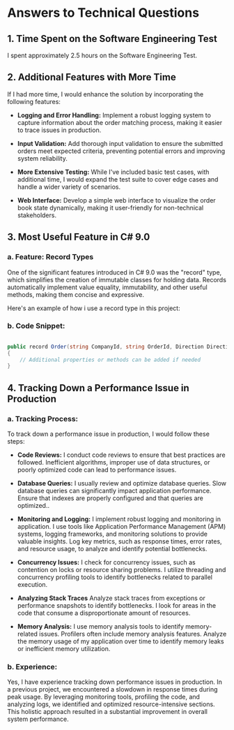 # Answers to Technical Questions

## 1. Time Spent on the Software Engineering Test

I spent approximately 2.5 hours on the Software Engineering Test.

## 2. Additional Features with More Time

If I had more time, I would enhance the solution by incorporating the following features:

- **Logging and Error Handling:** Implement a robust logging system to capture information about the order matching process, making it easier to trace issues in production.

- **Input Validation:** Add thorough input validation to ensure the submitted orders meet expected criteria, preventing potential errors and improving system reliability.

- **More Extensive Testing:** While I've included basic test cases, with additional time, I would expand the test suite to cover edge cases and handle a wider variety of scenarios.

- **Web Interface:** Develop a simple web interface to visualize the order book state dynamically, making it user-friendly for non-technical stakeholders.

## 3. Most Useful Feature in C# 9.0

### a. Feature: Record Types

One of the significant features introduced in C# 9.0 was the "record" type, which simplifies the creation of immutable classes for holding data. 
Records automatically implement value equality, immutability, and other useful methods, making them concise and expressive.

Here's an example of how i use a record type in this project:

### b. Code Snippet:

```C#

public record Order(string CompanyId, string OrderId, Direction Direction, int Volume, double Notional, string OrderDatetime)
{
    // Additional properties or methods can be added if needed
}
```
## 4. Tracking Down a Performance Issue in Production

### a. Tracking Process:

To track down a performance issue in production, I would follow these steps:

- **Code Reviews:** I conduct code reviews to ensure that best practices are followed. Inefficient algorithms, improper use of data structures, or poorly optimized code can lead to performance issues.

- **Database Queries:** I usually review and optimize database queries. Slow database queries can significantly impact application performance.
Ensure that indexes are properly configured and that queries are optimized..

- **Monitoring and Logging:** I implement robust logging and monitoring in application. I use tools like Application Performance Management (APM) systems, logging frameworks, and monitoring solutions to provide valuable insights.
Log key metrics, such as response times, error rates, and resource usage, to analyze and identify potential bottlenecks.

- **Concurrency Issues:** I check for concurrency issues, such as contention on locks or resource sharing problems.
I utilize threading and concurrency profiling tools to identify bottlenecks related to parallel execution.

- **Analyzing Stack Traces** Analyze stack traces from exceptions or performance snapshots to identify bottlenecks.
I look for areas in the code that consume a disproportionate amount of resources.

- **Memory Analysis:** I use memory analysis tools to identify memory-related issues. Profilers often include memory analysis features.
Analyze the memory usage of my application over time to identify memory leaks or inefficient memory utilization.

### b. Experience:

Yes, I have experience tracking down performance issues in production. In a previous project, we encountered a slowdown in response times during peak usage. By leveraging monitoring tools, profiling the code, and analyzing logs, we identified and optimized resource-intensive sections. This holistic approach resulted in a substantial improvement in overall system performance.
